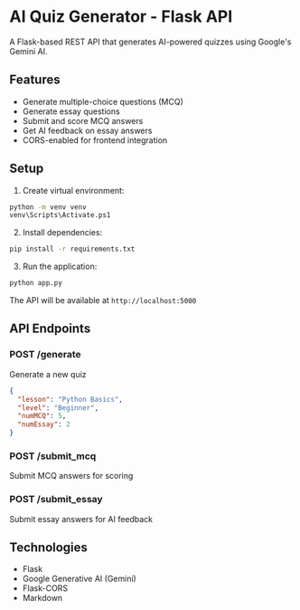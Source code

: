 # AI Quiz Generator - Flask API

A Flask-based REST API that generates AI-powered quizzes using Google's Gemini AI.

## Features

- Generate multiple-choice questions (MCQ)
- Generate essay questions
- Submit and score MCQ answers
- Get AI feedback on essay answers
- CORS-enabled for frontend integration

## Setup

1. Create virtual environment:
```bash
python -m venv venv
venv\Scripts\Activate.ps1
```

2. Install dependencies:
```bash
pip install -r requirements.txt
```

3. Run the application:
```bash
python app.py
```

The API will be available at `http://localhost:5000`

## API Endpoints

### POST /generate
Generate a new quiz
```json
{
  "lesson": "Python Basics",
  "level": "Beginner",
  "numMCQ": 5,
  "numEssay": 2
}
```

### POST /submit_mcq
Submit MCQ answers for scoring

### POST /submit_essay
Submit essay answers for AI feedback

## Technologies

- Flask
- Google Generative AI (Gemini)
- Flask-CORS
- Markdown